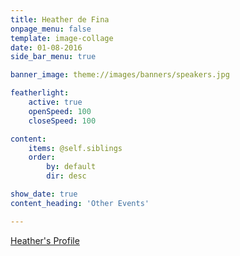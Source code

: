 ```yaml
---
title: Heather de Fina
onpage_menu: false
template: image-collage
date: 01-08-2016
side_bar_menu: true

banner_image: theme://images/banners/speakers.jpg

featherlight:
    active: true
    openSpeed: 100
    closeSpeed: 100

content:
    items: @self.siblings
    order:
        by: default
        dir: desc

show_date: true
content_heading: 'Other Events'

---
```


[Heather's Profile](/speakers/inspirational-women/women/heather-defina)

